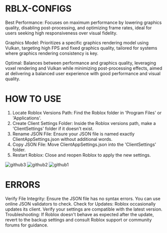 # RBLX-CONFIGS

Best Performance: Focuses on maximum performance by lowering graphics quality, disabling post-processing, and optimizing frame rates, ideal for users seeking high responsiveness over visual fidelity.

Graphics Model: Prioritizes a specific graphics rendering model using Vulkan, targeting high FPS and fixed graphics quality, tailored for systems where graphics rendering consistency is key.

Optimal: Balances between performance and graphics quality, leveraging voxel rendering and Vulkan while minimizing post-processing effects, aimed at delivering a balanced user experience with good performance and visual quality.

# HOW TO USE
1. Locate Roblox Versions Path: Find the Roblox folder in 'Program Files' or 'Applications'.
2. Create Client Settings Folder: Inside the Roblox versions path, make a 'ClientSettings' folder if it doesn't exist.
3. Rename JSON File: Ensure your JSON file is named exactly ClientAppSettings.json without additional words.
4. Copy JSON File: Move ClientAppSettings.json into the 'ClientSettings' folder.
5. Restart Roblox: Close and reopen Roblox to apply the new settings.

![github3](https://github.com/hushye/RBLX-CONFIGS/assets/160303001/3476a9bd-49e1-460f-8c24-e6390683db2d)
![github2](https://github.com/hushye/RBLX-CONFIGS/assets/160303001/cd138ffc-dce4-4419-bd55-d0c182a4c948)
![github1](https://github.com/hushye/RBLX-CONFIGS/assets/160303001/4c05a31a-1952-444f-956e-11e162972ea9)

# ERRORS
Verify File Integrity: Ensure the JSON file has no syntax errors. You can use online JSON validators to check.
Check for Updates: Roblox occasionally updates its client. Verify your settings are compatible with the latest version.
Troubleshooting: If Roblox doesn't behave as expected after the update, revert to the backup settings and consult Roblox support or community forums for guidance.



